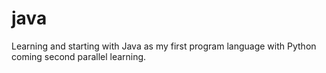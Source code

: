 # java
Learning and starting with Java as my first program language with Python coming second parallel learning.
